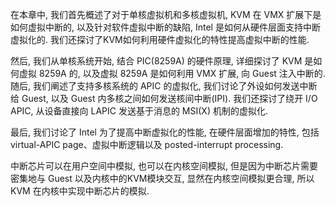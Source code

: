 
在本章中, 我们首先概述了对于单核虚拟机和多核虚拟机, KVM 在 VMX 扩展下是如何虚拟中断的, 以及针对软件虚拟中断的缺陷, Intel 是如何从硬件层面支持中断虚拟化的. 我们还探讨了KVM如何利用硬件虚拟化的特性提高虚拟中断的性能.

然后, 我们从单核系统开始, 结合 PIC(8259A) 的硬件原理, 详细探讨了 KVM 是如何虚拟 8259A 的, 以及虚拟 8259A 是如何利用 VMX 扩展, 向 Guest 注入中断的. 随后, 我们阐述了支持多核系统的 APIC 的虚拟化, 我们讨论了外设如何发送中断给 Guest, 以及 Guest 内多核之间如何发送核间中断(IPI). 我们还探讨了绕开 I/O APIC, 从设备直接向 LAPIC 发送基于消息的 MSI(X) 机制的虚拟化.

最后, 我们讨论了 Intel 为了提高中断虚拟化的性能, 在硬件层面增加的特性, 包括 virtual-APIC page、虚拟中断逻辑以及 posted-interrupt processing.

中断芯片可以在用户空间中模拟, 也可以在内核空间模拟, 但是因为中断芯片需要密集地与 Guest 以及内核中的KVM模块交互, 显然在内核空间模拟更合理, 所以 KVM 在内核中实现中断芯片的模拟.

